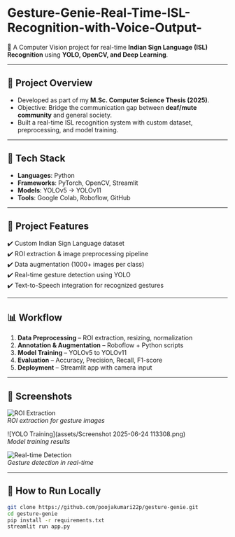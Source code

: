 # Gesture-Genie-Real-Time-ISL-Recognition-with-Voice-Output-



🚀 A Computer Vision project for real-time **Indian Sign Language (ISL) Recognition** using **YOLO, OpenCV, and Deep Learning**.  

---

## 📖 Project Overview  
- Developed as part of my **M.Sc. Computer Science Thesis (2025)**.  
- Objective: Bridge the communication gap between **deaf/mute community** and general society.  
- Built a real-time ISL recognition system with custom dataset, preprocessing, and model training.  

---

## 🔧 Tech Stack  
- **Languages**: Python  
- **Frameworks**: PyTorch, OpenCV, Streamlit  
- **Models**: YOLOv5 → YOLOv11  
- **Tools**: Google Colab, Roboflow, GitHub  

---

## 📂 Project Features  
✔️ Custom Indian Sign Language dataset  
✔️ ROI extraction & image preprocessing pipeline  
✔️ Data augmentation (1000+ images per class)  
✔️ Real-time gesture detection using YOLO  
✔️ Text-to-Speech integration for recognized gestures  

---

## 📊 Workflow  
1. **Data Preprocessing** – ROI extraction, resizing, normalization  
2. **Annotation & Augmentation** – Roboflow + Python scripts  
3. **Model Training** – YOLOv5 to YOLOv11  
4. **Evaluation** – Accuracy, Precision, Recall, F1-score  
5. **Deployment** – Streamlit app with camera input  

---

## 📸 Screenshots  


![ROI Extraction](assets/roi_example.png)  
*ROI extraction for gesture images*  

![YOLO Training](assets/Screenshot 2025-06-24 113308.png)  
*Model training results*  

![Real-time Detection](assets/detection_demo.gif)  
*Gesture detection in real-time*  

---

## 🚀 How to Run Locally  
```bash
git clone https://github.com/poojakumari22p/gesture-genie.git
cd gesture-genie
pip install -r requirements.txt
streamlit run app.py
